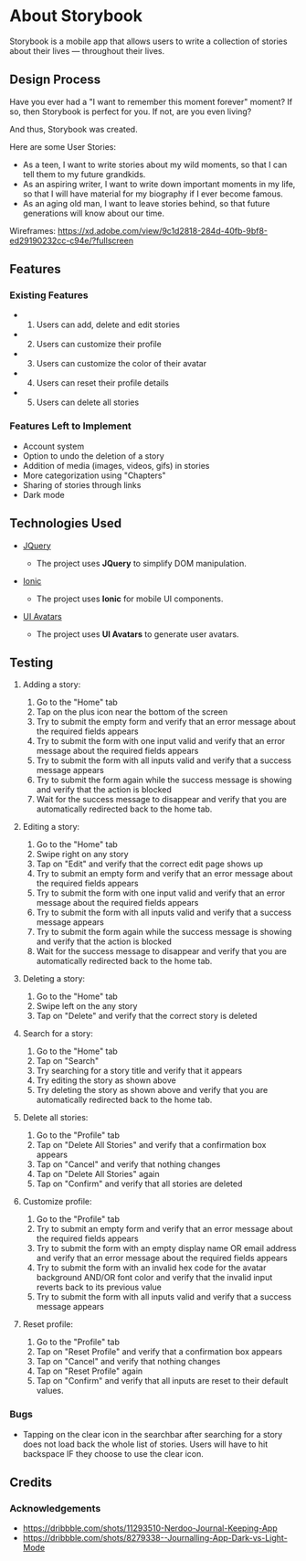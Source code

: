 # About Storybook

Storybook is a mobile app that allows users to write a collection of stories about their lives — throughout their lives.

## Design Process

Have you ever had a "I want to remember this moment forever" moment? If so, then Storybook is perfect for you. If not, are you even living?

And thus, Storybook was created.

Here are some User Stories:
- As a teen, I want to write stories about my wild moments, so that I can tell them to my future grandkids.
- As an aspiring writer, I want to write down important moments in my life, so that I will have material for my biography if I ever become famous.
- As an aging old man, I want to leave stories behind, so that future generations will know about our time.

Wireframes:
https://xd.adobe.com/view/9c1d2818-284d-40fb-9bf8-ed29190232cc-c94e/?fullscreen

## Features

### Existing Features
- 1. Users can add, delete and edit stories
- 2. Users can customize their profile
- 3. Users can customize the color of their avatar
- 4. Users can reset their profile details
- 5. Users can delete all stories

### Features Left to Implement
- Account system
- Option to undo the deletion of a story
- Addition of media (images, videos, gifs) in stories
- More categorization using "Chapters"
- Sharing of stories through links
- Dark mode

## Technologies Used

- [JQuery](https://jquery.com/)
    - The project uses **JQuery** to simplify DOM manipulation.
    
- [Ionic](https://ionicframework.com/)
    - The project uses **Ionic** for mobile UI components.
    
- [UI Avatars](https://ui-avatars.com/)
    - The project uses **UI Avatars** to generate user avatars.
    
## Testing

1. Adding a story:
    1. Go to the "Home" tab
    2. Tap on the plus icon near the bottom of the screen
    3. Try to submit the empty form and verify that an error message about the required fields appears
    4. Try to submit the form with one input valid and verify that an error message about the required fields appears
    5. Try to submit the form with all inputs valid and verify that a success message appears
    6. Try to submit the form again while the success message is showing and verify that the action is blocked
    7. Wait for the success message to disappear and verify that you are automatically redirected back to the home tab.
    
2. Editing a story:
    1. Go to the "Home" tab
    2. Swipe right on any story
    3. Tap on "Edit" and verify that the correct edit page shows up
    4. Try to submit an empty form and verify that an error message about the required fields appears
    5. Try to submit the form with one input valid and verify that an error message about the required fields appears
    6. Try to submit the form with all inputs valid and verify that a success message appears
    7. Try to submit the form again while the success message is showing and verify that the action is blocked
    8. Wait for the success message to disappear and verify that you are automatically redirected back to the home tab.
    
3. Deleting a story:
    1. Go to the "Home" tab
    2. Swipe left on the any story
    3. Tap on "Delete" and verify that the correct story is deleted
    
4. Search for a story:
    1. Go to the "Home" tab
    2. Tap on "Search"
    3. Try searching for a story title and verify that it appears
    4. Try editing the story as shown above
    5. Try deleting the story as shown above and verify that you are automatically redirected back to the home tab.
    
5. Delete all stories:
    1. Go to the "Profile" tab
    2. Tap on "Delete All Stories" and verify that a confirmation box appears
    3. Tap on "Cancel" and verify that nothing changes
    4. Tap on "Delete All Stories" again
    5. Tap on "Confirm" and verify that all stories are deleted
    
6. Customize profile:
    1. Go to the "Profile" tab
    2. Try to submit an empty form and verify that an error message about the required fields appears
    3. Try to submit the form with an empty display name OR email address and verify that an error message about the required fields appears
    4. Try to submit the form with an invalid hex code for the avatar background AND/OR font color and verify that the invalid input reverts back to its previous value
    5. Try to submit the form with all inputs valid and verify that a success message appears
    
7. Reset profile:
    1. Go to the "Profile" tab
    2. Tap on "Reset Profile" and verify that a confirmation box appears
    3. Tap on "Cancel" and verify that nothing changes
    4. Tap on "Reset Profile" again
    5. Tap on "Confirm" and verify that all inputs are reset to their default values.
    
### Bugs
- Tapping on the clear icon in the searchbar after searching for a story does not load back the whole list of stories. Users will have to hit backspace IF they choose to use the clear icon.

## Credits

### Acknowledgements

- https://dribbble.com/shots/11293510-Nerdoo-Journal-Keeping-App
- https://dribbble.com/shots/8279338--Journalling-App-Dark-vs-Light-Mode
